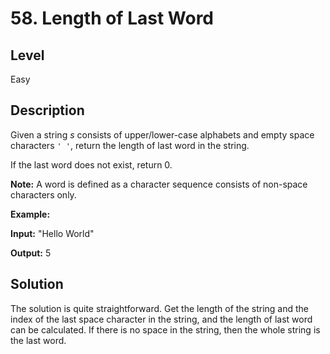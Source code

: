 # 58. Length of Last Word
## Level
Easy

## Description
Given a string *s* consists of upper/lower-case alphabets and empty space characters `' '`, return the length of last word in the string.

If the last word does not exist, return 0.

**Note:** A word is defined as a character sequence consists of non-space characters only.

**Example:**

**Input:** "Hello World"

**Output:** 5

## Solution
The solution is quite straightforward. Get the length of the string and the index of the last space character in the string, and the length of last word can be calculated. If there is no space in the string, then the whole string is the last word.
